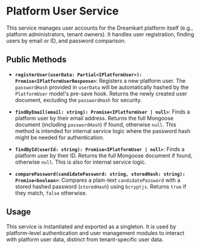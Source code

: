 # Platform User Service

This service manages user accounts for the Dreamkart platform itself (e.g., platform administrators, tenant owners). It handles user registration, finding users by email or ID, and password comparison.

## Public Methods

*   **`registerUser(userData: Partial<IPlatformUser>): Promise<IPlatformUserResponse>`**:
    Registers a new platform user. The `passwordHash` provided in `userData` will be automatically hashed by the `PlatformUser` model's pre-save hook. Returns the newly created user document, excluding the `passwordHash` for security.

*   **`findByEmail(email: string): Promise<IPlatformUser | null>`**:
    Finds a platform user by their email address. Returns the full Mongoose document (including `passwordHash`) if found, otherwise `null`. This method is intended for internal service logic where the password hash might be needed for authentication.

*   **`findById(userId: string): Promise<IPlatformUser | null>`**:
    Finds a platform user by their ID. Returns the full Mongoose document if found, otherwise `null`. This is also for internal service logic.

*   **`comparePassword(candidatePassword: string, storedHash: string): Promise<boolean>`**:
    Compares a plain-text `candidatePassword` with a stored hashed password (`storedHash`) using `bcryptjs`. Returns `true` if they match, `false` otherwise.

## Usage

This service is instantiated and exported as a singleton. It is used by platform-level authentication and user management modules to interact with platform user data, distinct from tenant-specific user data.
